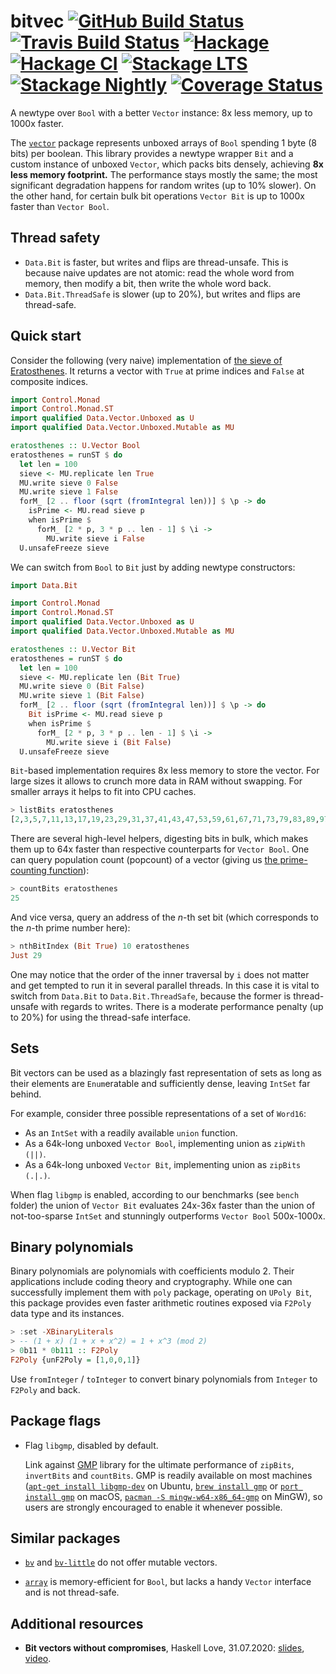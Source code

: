 # bitvec [![GitHub Build Status](https://github.com/Bodigrim/bitvec/workflows/ci/badge.svg)](https://github.com/Bodigrim/bitvec/actions?query=workflow%3Aci) [![Travis Build Status](https://travis-ci.com/Bodigrim/bitvec.svg)](https://travis-ci.com/Bodigrim/bitvec) [![Hackage](http://img.shields.io/hackage/v/bitvec.svg)](https://hackage.haskell.org/package/bitvec) [![Hackage CI](https://matrix.hackage.haskell.org/api/v2/packages/bitvec/badge)](https://matrix.hackage.haskell.org/package/bitvec) [![Stackage LTS](http://stackage.org/package/bitvec/badge/lts)](http://stackage.org/lts/package/bitvec) [![Stackage Nightly](http://stackage.org/package/bitvec/badge/nightly)](http://stackage.org/nightly/package/bitvec) [![Coverage Status](https://coveralls.io/repos/github/Bodigrim/bitvec/badge.svg)](https://coveralls.io/github/Bodigrim/bitvec)

A newtype over `Bool` with a better `Vector` instance: 8x less memory, up to 1000x faster.

The [`vector`](https://hackage.haskell.org/package/vector)
package represents unboxed arrays of `Bool`
spending 1 byte (8 bits) per boolean.
This library provides a newtype wrapper `Bit` and a custom instance
of unboxed `Vector`, which packs bits densely,
achieving __8x less memory footprint.__
The performance stays mostly the same;
the most significant degradation happens for random writes
(up to 10% slower).
On the other hand, for certain bulk bit operations
`Vector Bit` is up to 1000x faster than `Vector Bool`.

## Thread safety

* `Data.Bit` is faster, but writes and flips are thread-unsafe.
  This is because naive updates are not atomic:
  read the whole word from memory,
  then modify a bit, then write the whole word back.
* `Data.Bit.ThreadSafe` is slower (up to 20%),
  but writes and flips are thread-safe.

## Quick start

Consider the following (very naive) implementation of
[the sieve of Eratosthenes](https://en.wikipedia.org/wiki/Sieve_of_Eratosthenes). It returns a vector with `True`
at prime indices and `False` at composite indices.

```haskell
import Control.Monad
import Control.Monad.ST
import qualified Data.Vector.Unboxed as U
import qualified Data.Vector.Unboxed.Mutable as MU

eratosthenes :: U.Vector Bool
eratosthenes = runST $ do
  let len = 100
  sieve <- MU.replicate len True
  MU.write sieve 0 False
  MU.write sieve 1 False
  forM_ [2 .. floor (sqrt (fromIntegral len))] $ \p -> do
    isPrime <- MU.read sieve p
    when isPrime $
      forM_ [2 * p, 3 * p .. len - 1] $ \i ->
        MU.write sieve i False
  U.unsafeFreeze sieve
```

We can switch from `Bool` to `Bit` just by adding newtype constructors:

```haskell
import Data.Bit

import Control.Monad
import Control.Monad.ST
import qualified Data.Vector.Unboxed as U
import qualified Data.Vector.Unboxed.Mutable as MU

eratosthenes :: U.Vector Bit
eratosthenes = runST $ do
  let len = 100
  sieve <- MU.replicate len (Bit True)
  MU.write sieve 0 (Bit False)
  MU.write sieve 1 (Bit False)
  forM_ [2 .. floor (sqrt (fromIntegral len))] $ \p -> do
    Bit isPrime <- MU.read sieve p
    when isPrime $
      forM_ [2 * p, 3 * p .. len - 1] $ \i ->
        MU.write sieve i (Bit False)
  U.unsafeFreeze sieve
```

`Bit`-based implementation requires 8x less memory to store
the vector. For large sizes it allows to crunch more data in RAM
without swapping. For smaller arrays it helps to fit into
CPU caches.

```haskell
> listBits eratosthenes
[2,3,5,7,11,13,17,19,23,29,31,37,41,43,47,53,59,61,67,71,73,79,83,89,97]
```

There are several high-level helpers, digesting bits in bulk,
which makes them up to 64x faster than respective counterparts
for `Vector Bool`. One can query population count (popcount)
of a vector (giving us [the prime-counting function](https://en.wikipedia.org/wiki/Prime-counting_function)):

```haskell
> countBits eratosthenes
25
```

And vice versa, query an address of the _n_-th set bit
(which corresponds to the _n_-th prime number here):

```haskell
> nthBitIndex (Bit True) 10 eratosthenes
Just 29
```

One may notice that the order of the inner traversal by `i`
does not matter and get tempted to run it in several parallel threads.
In this case it is vital to switch from `Data.Bit` to `Data.Bit.ThreadSafe`,
because the former is thread-unsafe with regards to writes.
There is a moderate performance penalty (up to 20%)
for using the thread-safe interface.

## Sets

Bit vectors can be used as a blazingly fast representation of sets
as long as their elements are `Enum`eratable and sufficiently dense,
leaving `IntSet` far behind.

For example, consider three possible representations of a set of `Word16`:

* As an `IntSet` with a readily available `union` function.
* As a 64k-long unboxed `Vector Bool`, implementing union as `zipWith (||)`.
* As a 64k-long unboxed `Vector Bit`, implementing union as `zipBits (.|.)`.

When flag `libgmp` is enabled,
according to our benchmarks (see `bench` folder)
the union of `Vector Bit` evaluates 24x-36x faster
than the union of not-too-sparse `IntSet`
and stunningly outperforms `Vector Bool` 500x-1000x.

## Binary polynomials

Binary polynomials are polynomials with coefficients modulo 2.
Their applications include coding theory and cryptography.
While one can successfully implement them with `poly` package,
operating on `UPoly Bit`,
this package provides even faster arithmetic routines
exposed via `F2Poly` data type and its instances.

```haskell
> :set -XBinaryLiterals
> -- (1 + x) (1 + x + x^2) = 1 + x^3 (mod 2)
> 0b11 * 0b111 :: F2Poly
F2Poly {unF2Poly = [1,0,0,1]}
```

Use `fromInteger` / `toInteger` to convert binary polynomials
from `Integer` to `F2Poly` and back.

## Package flags

* Flag `libgmp`, disabled by default.

  Link against [GMP](https://gmplib.org/) library for the ultimate performance of
  `zipBits`, `invertBits` and `countBits`. GMP is readily available on most machines
  ([`apt-get install libgmp-dev`](https://packages.ubuntu.com/focal/libgmp-dev) on Ubuntu,
  [`brew install gmp`](https://formulae.brew.sh/formula/gmp)
  or [`port install gmp`](https://ports.macports.org/port/gmp/summary) on macOS,
  [`pacman -S mingw-w64-x86_64-gmp`](https://packages.msys2.org/package/mingw-w64-x86_64-gmp) on MinGW),
  so users are strongly encouraged to enable it whenever possible.

## Similar packages

* [`bv`](https://hackage.haskell.org/package/bv) and
  [`bv-little`](https://hackage.haskell.org/package/bv-little)
  do not offer mutable vectors.

* [`array`](https://hackage.haskell.org/package/array)
  is memory-efficient for `Bool`, but lacks
  a handy `Vector` interface and is not thread-safe.

## Additional resources

* __Bit vectors without compromises__, Haskell Love, 31.07.2020:
  [slides](https://github.com/Bodigrim/my-talks/raw/master/haskelllove2020/slides.pdf), [video](https://youtu.be/HhpH8DKFBls).
